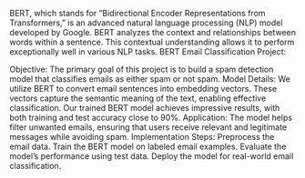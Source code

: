 BERT, which stands for “Bidirectional Encoder Representations from Transformers,” is an advanced natural language processing (NLP) model developed by Google.
BERT analyzes the context and relationships between words within a sentence. This contextual understanding allows it to perform exceptionally well in various NLP tasks.
BERT Email Classification Project:

Objective:
The primary goal of this project is to build a spam detection model that classifies emails as either spam or not spam.
Model Details:
We utilize BERT to convert email sentences into embedding vectors. These vectors capture the semantic meaning of the text, enabling effective classification.
Our trained BERT model achieves impressive results, with both training and test accuracy close to 90%.
Application:
The model helps filter unwanted emails, ensuring that users receive relevant and legitimate messages while avoiding spam.
Implementation Steps:
Preprocess the email data.
Train the BERT model on labeled email examples.
Evaluate the model’s performance using test data.
Deploy the model for real-world email classification.
